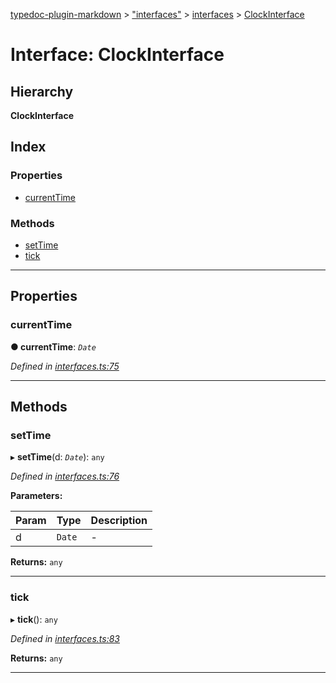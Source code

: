 [typedoc-plugin-markdown](../README.md) > ["interfaces"](../modules/_interfaces_.md) > [interfaces](../modules/_interfaces_.interfaces.md) > [ClockInterface](../interfaces/_interfaces_.interfaces.clockinterface.md)

# Interface: ClockInterface

## Hierarchy

**ClockInterface**

## Index

### Properties

* [currentTime](_interfaces_.interfaces.clockinterface.md#currenttime)

### Methods

* [setTime](_interfaces_.interfaces.clockinterface.md#settime)
* [tick](_interfaces_.interfaces.clockinterface.md#tick)

---

## Properties

<a id="currenttime"></a>

###  currentTime

**●  currentTime**:  *`Date`* 

*Defined in [interfaces.ts:75](https://github.com/tgreyjs/typedoc-plugin-markdown/blob/master/tests/src/interfaces.ts#L75)*

___

## Methods

<a id="settime"></a>

###  setTime

▸ **setTime**(d: *`Date`*): `any`

*Defined in [interfaces.ts:76](https://github.com/tgreyjs/typedoc-plugin-markdown/blob/master/tests/src/interfaces.ts#L76)*

**Parameters:**

| Param | Type | Description |
| ------ | ------ | ------ |
| d | `Date`   |  - |

**Returns:** `any`

___

<a id="tick"></a>

###  tick

▸ **tick**(): `any`

*Defined in [interfaces.ts:83](https://github.com/tgreyjs/typedoc-plugin-markdown/blob/master/tests/src/interfaces.ts#L83)*

**Returns:** `any`

___

